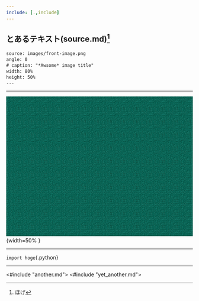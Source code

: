 ```yaml
---
include: [.,include]
---
```


## とあるテキスト(source.md)[^16]

```rotate
source: images/front-image.png
angle: 0
# caption: "*Awsome* image title"
width: 80%
height: 50%
---
```

***
![ **caption** ]( images/front-image.png ){width=50% }

<!-- ![ caption ]( ../images/front-image.png ){width=30% } -->

***

`import hoge`{.python}

***

<#include "another.md">
<#include "yet_another.md">

[^16]: ほげ

<!-- `````table
---
alignment: L
caption: "hello.c"
header: true
markdown: true
table-width: 1.0
# width:
---
hello.c
"~~~{.c}
#include <stdio.h>

void main(void){
  printf("Hello, World\n");
}
~~~
"
````` -->
